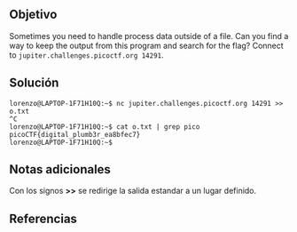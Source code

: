 ## Objetivo

Sometimes you need to handle process data outside of a file. Can you find a way to keep the output from this program and search for the flag? Connect to `jupiter.challenges.picoctf.org 14291`.
## Solución

```
lorenzo@LAPTOP-1F71H10Q:~$ nc jupiter.challenges.picoctf.org 14291 >> o.txt
^C
lorenzo@LAPTOP-1F71H10Q:~$ cat o.txt | grep pico
picoCTF{digital_plumb3r_ea8bfec7}
lorenzo@LAPTOP-1F71H10Q:~$
```
## Notas adicionales

Con los signos **>>** se redirige la salida estandar a un lugar definido.
## Referencias